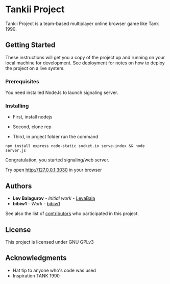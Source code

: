 # Tankii Project

Tankii Project is a team-based multiplayer online browser game like Tank 1990.

## Getting Started

These instructions will get you a copy of the project up and running on your local machine for development. See deployment for notes on how to deploy the project on a live system.

### Prerequisites

You need installed NodeJs to launch signaling server.

### Installing

* First, install nodejs

* Second, clone rep

* Third, in project folder run the command

```
npm install express node-static socket.io serve-index && node server.js 
```

Congratulation, you started signaling/web server.

Try open http://127.0.0.1:3030 in your browser

## Authors

* **Lev Balagurov** - *Initial work* - [LevaBala](https://github.com/levabala)
* **bibiw1** - *Work* - [bibiw1](https://github.com/bibiw1)

See also the list of [contributors](https://github.com/levabala/Tankii1.0/contributors) who participated in this project.

## License

This project is licensed under GNU GPLv3

## Acknowledgments

* Hat tip to anyone who's code was used
* Inspiration TANK 1990
